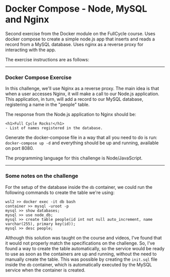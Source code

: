 # Docker Compose - Node, MySQL and Nginx

Second exercise from the Docker module on the FullCycle course. Uses docker compose to create a simple node.js app that inserts and reads a record from a MySQL database. Uses nginx as a reverse proxy for interacting with the app.

The exercise instructions are as follows:

---

### Docker Compose Exercise

In this challenge, we'll use Nginx as a reverse proxy. The main idea is that when a user accesses Nginx, it will make a call to our Node.js application. This application, in turn, will add a record to our MySQL database, registering a name in the "people" table.

The response from the Node.js application to Nginx should be:

```
<h1>Full Cycle Rocks!</h1>
- List of names registered in the database.
```

Generate the docker-compose file in a way that all you need to do is run: `docker-compose up -d` and everything should be up and running, available on port 8080.

The programming language for this challenge is Node/JavaScript.

---

### Some notes on the challenge

For the setup of the database inside the `db` container, we could run the following commands to create the table we're using:

```
wsl2 >> docker exec -it db bash
container >> mysql -uroot -p
mysql >> show databases;
mysql >> use node_db;
mysql >> create table people(id int not null auto_increment, name varchar(255), primary key(id));
mysql >> desc people;
```

Although this solution was taught on the course and videos, I've found that it would not properly match the specifications on the challenge. So, I've found a way to create the table automatically, so the service would be ready to use as soon as the containers are up and running, without the need to manually create the table. This was possible by creating the `init.sql` file inside the `db` container, which is automatically executed by the MySQL service when the container is created.